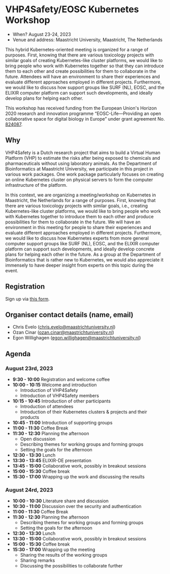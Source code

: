 # VHP4Safety/EOSC Kubernetes Workshop

* When? August 23-24, 2023
* Venue and address: Maastricht University, Maastricht, The Netherlands

This hybrid Kubernetes-oriented meeting is  organized for a range of purposes. First, knowing that there are various toxicology projects with similar goals of creating Kubernetes-like cluster platforms, we would like to bring people who work with Kubernetes together so that they can introduce them to each other and create possibilities for them to collaborate in the future. Attendees will have an environment to share their experiences and evaluate different approaches employed in different projects. Furthermore, we would like to discuss how support groups like SURF (NL), EOSC, and the ELIXIR computer platform can support such developments, and ideally develop plans for helping each other. 

This workshop has received funding from the European Union's Horizon 2020 research and innovation programme “EOSC-Life—Providing an open collaborative space for digital biology in Europe” under grant agreement No. [824087](https://doi.org/10.3030/824087).

## Why

VHP4Safety is a Dutch research project that aims to build a Virtual Human Platform (VHP) to estimate the risks after being exposed to chemicals and pharmaceuticals without using laboratory animals. As the Department of Bioinformatics at Maastricht University, we participate in this project in various work packages. One work package particularly focuses on creating an online Kubernetes cluster on physical servers to form the computer infrastructure of the platform. 

In this context, we are organizing a meeting/workshop on Kubernetes in Maastricht, the Netherlands for a range of purposes. First, knowing that there are various toxicology projects with similar goals, i.e., creating Kubernetes-like cluster platforms, we would like to bring people who work with Kubernetes together to introduce them to each other and produce possibilities for them to collaborate in the future. We will have an environment in this meeting for people to share their experiences and evaluate different approaches employed in different projects. Furthermore, we would like to discuss how Kubernetes experts from more general computer support groups like SURF (NL), EOSC, and the ELIXIR computer platform can support such developments, and ideally develop concrete plans for helping each other in the future. As a group at the Department of Bioinformatics that is rather new to Kubernetes, we would also appreciate it immensely to have deeper insight from experts on this topic during the event. 

## Registration

Sign up via [this form](https://docs.google.com/forms/d/e/1FAIpQLScv13XL3qB7SQ7hXZmctB4PZYiDqbYYlhN-UKie_0XYsZA-cA/viewform).

## Organiser contact details (name, email)

* Chris Evelo (chris.evelo@maastrichtuniversity.nl)
* Ozan Cinar (ozan.cinar@maastrichtuniversity.nl)
* Egon Willighagen (egon.willighagen@maastrichtuniversity.nl)

## Agenda

### August 23rd, 2023

* **9:30 - 10:00** Registration and welcome coffee
* **10:00 - 10:15** Welcome and introduction
  * Introduction of VHP4Safety
  * Introduction of VHP4Safety members
* **10:15 - 10:45** Introduction of other participants
  * Introduction of attendees
  * Introduction of their Kubernetes clusters & projects and their products
* **10:45 - 11:00** Introduction of supporting groups
* **11:00 - 11:30** Coffee Break
* **11:30 - 12:30** Planning the afternoon
  * Open discussion
  * Describing themes for working groups and forming groups
  * Setting the goals for the afternoon
* **12:30 - 13:30** Lunch
* **13:30 - 13:45** ELIXIR-DE presentation
* **13:45 - 15:00** Collaborative work, possibly in breakout sessions
* **15:00 - 15:30** Coffee break
* **15:30 - 17:00** Wrapping up the work and discussing the results

### August 24rd, 2023

* **10:00 - 10:30** Literature share and discussion
* **10:30 - 11:00** Discussion over the security and authentication
* **11:00 - 11:30** Coffee Break
* **11:30 - 12:30** Planning the afternoon
  * Describing themes for working groups and forming groups
  * Setting the goals for the afternoon
* **12:30 - 13:30** Lunch
* **13:30 - 15:00** Collaborative work, possibly in breakout sessions
* **15:00 - 15:30** Coffee break
* **15:30 - 17:00** Wrapping up the meeting
  * Sharing the results of the working groups
  * Sharing remarks
  * Discussing the possibilities to collaborate further

